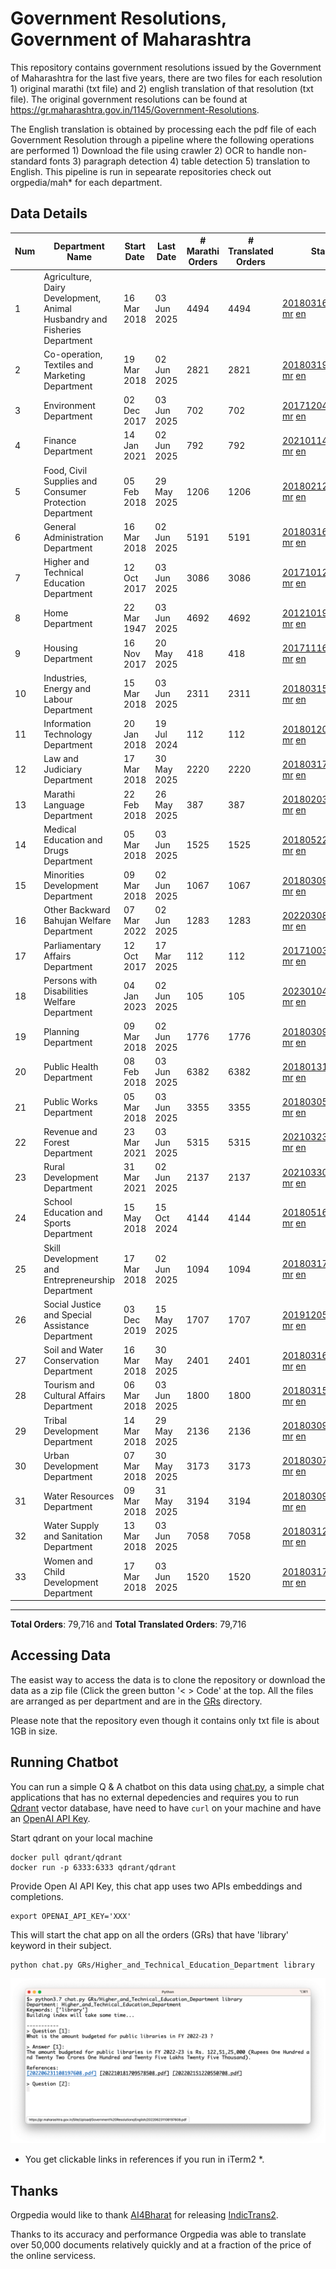 # Government Resolutions, Government of Maharashtra

This repository contains government resolutions issued by the Government of Maharashtra for the last five years, there are two files for each resolution 1) original marathi (txt file) and 2) english translation of that resolution (txt file). The original government resolutions can be found at https://gr.maharashtra.gov.in/1145/Government-Resolutions.

The English translation is obtained by processing each the pdf file of each Government Resolution through a pipeline where the following operations are performed 1) Download the file using crawler 2) OCR to handle non-standard fonts 3) paragraph detection 4) table  detection 5) translation to English. This pipeline is run in sepearate repositories check out orgpedia/mah* for each department.


## Data Details

| Num | Department Name | Start Date | Last Date | # Marathi Orders | # Translated Orders | Starting Order | Last Order |
| --- | --------------- | ---------- | --------- | ---------------- | ------------------- | -------------- | ---------- |
| 1 | Agriculture, Dairy Development, Animal Husbandry and Fisheries Department | 16 Mar 2018 | 03 Jun 2025 | 4494 | 4494 | [201803161624182101.pdf](https://gr.maharashtra.gov.in/Site/Upload/Government%20Resolutions/English/201803161624182101.pdf) [mr](GRs/Agriculture,_Dairy_Development,_Animal_Husbandry_and_Fisheries_Department/201803161624182101.pdf.mr.txt) [en](GRs/Agriculture,_Dairy_Development,_Animal_Husbandry_and_Fisheries_Department/201803161624182101.pdf.en.txt) | [202506031646595801.pdf](https://gr.maharashtra.gov.in/Site/Upload/Government%20Resolutions/English/202506031646595801.pdf) [mr](GRs/Agriculture,_Dairy_Development,_Animal_Husbandry_and_Fisheries_Department/202506031646595801.pdf.mr.txt) [en](GRs/Agriculture,_Dairy_Development,_Animal_Husbandry_and_Fisheries_Department/202506031646595801.pdf.en.txt) |
| 2 | Co-operation, Textiles and Marketing Department | 19 Mar 2018 | 02 Jun 2025 | 2821 | 2821 | [201803191257576702.pdf](https://gr.maharashtra.gov.in/Site/Upload/Government%20Resolutions/English/201803191257576702.pdf) [mr](GRs/Co-operation,_Textiles_and_Marketing_Department/201803191257576702.pdf.mr.txt) [en](GRs/Co-operation,_Textiles_and_Marketing_Department/201803191257576702.pdf.en.txt) | [202506021659180902.pdf](https://gr.maharashtra.gov.in/Site/Upload/Government%20Resolutions/English/202506021659180902.pdf) [mr](GRs/Co-operation,_Textiles_and_Marketing_Department/202506021659180902.pdf.mr.txt) [en](GRs/Co-operation,_Textiles_and_Marketing_Department/202506021659180902.pdf.en.txt) |
| 3 | Environment Department | 02 Dec 2017 | 03 Jun 2025 | 702 | 702 | [201712041147216904.pdf](https://gr.maharashtra.gov.in/Site/Upload/Government%20Resolutions/English/201712041147216904.pdf) [mr](GRs/Environment_Department/201712041147216904.pdf.mr.txt) [en](GRs/Environment_Department/201712041147216904.pdf.en.txt) | [202506031509377104.pdf](https://gr.maharashtra.gov.in/Site/Upload/Government%20Resolutions/English/202506031509377104.pdf) [mr](GRs/Environment_Department/202506031509377104.pdf.mr.txt) [en](GRs/Environment_Department/202506031509377104.pdf.en.txt) |
| 4 | Finance Department | 14 Jan 2021 | 02 Jun 2025 | 792 | 792 | [202101141237329905.pdf](https://gr.maharashtra.gov.in/Site/Upload/Government%20Resolutions/English/202101141237329905.pdf) [mr](GRs/Finance_Department/202101141237329905.pdf.mr.txt) [en](GRs/Finance_Department/202101141237329905.pdf.en.txt) | [202506021638384105.pdf](https://gr.maharashtra.gov.in/Site/Upload/Government%20Resolutions/English/202506021638384105.pdf) [mr](GRs/Finance_Department/202506021638384105.pdf.mr.txt) [en](GRs/Finance_Department/202506021638384105.pdf.en.txt) |
| 5 | Food, Civil Supplies and Consumer Protection Department | 05 Feb 2018 | 29 May 2025 | 1206 | 1206 | [201802121244545806.pdf](https://gr.maharashtra.gov.in/Site/Upload/Government%20Resolutions/English/201802121244545806.pdf) [mr](GRs/Food,_Civil_Supplies_and_Consumer_Protection_Department/201802121244545806.pdf.mr.txt) [en](GRs/Food,_Civil_Supplies_and_Consumer_Protection_Department/201802121244545806.pdf.en.txt) | [202505291851210906.pdf](https://gr.maharashtra.gov.in/Site/Upload/Government%20Resolutions/English/202505291851210906.pdf) [mr](GRs/Food,_Civil_Supplies_and_Consumer_Protection_Department/202505291851210906.pdf.mr.txt) [en](GRs/Food,_Civil_Supplies_and_Consumer_Protection_Department/202505291851210906.pdf.en.txt) |
| 6 | General Administration Department | 16 Mar 2018 | 02 Jun 2025 | 5191 | 5191 | [201803161224022707.pdf](https://gr.maharashtra.gov.in/Site/Upload/Government%20Resolutions/English/201803161224022707.pdf) [mr](GRs/General_Administration_Department/201803161224022707.pdf.mr.txt) [en](GRs/General_Administration_Department/201803161224022707.pdf.en.txt) | [202506021755290107.pdf](https://gr.maharashtra.gov.in/Site/Upload/Government%20Resolutions/English/202506021755290107.pdf) [mr](GRs/General_Administration_Department/202506021755290107.pdf.mr.txt) [en](GRs/General_Administration_Department/202506021755290107.pdf.en.txt) |
| 7 | Higher and Technical Education Department | 12 Oct 2017 | 03 Jun 2025 | 3086 | 3086 | [201710121514029708.pdf](https://gr.maharashtra.gov.in/Site/Upload/Government%20Resolutions/English/201710121514029708.pdf) [mr](GRs/Higher_and_Technical_Education_Department/201710121514029708.pdf.mr.txt) [en](GRs/Higher_and_Technical_Education_Department/201710121514029708.pdf.en.txt) | [202506031920484308.pdf](https://gr.maharashtra.gov.in/Site/Upload/Government%20Resolutions/English/202506031920484308.pdf) [mr](GRs/Higher_and_Technical_Education_Department/202506031920484308.pdf.mr.txt) [en](GRs/Higher_and_Technical_Education_Department/202506031920484308.pdf.en.txt) |
| 8 | Home Department | 22 Mar 1947 | 03 Jun 2025 | 4692 | 4692 | [201210191648552129.pdf](https://gr.maharashtra.gov.in/Site/Upload/Government%20Resolutions/English/201210191648552129.pdf) [mr](GRs/Home_Department/201210191648552129.pdf.mr.txt) [en](GRs/Home_Department/201210191648552129.pdf.en.txt) | [202506031539266729.pdf](https://gr.maharashtra.gov.in/Site/Upload/Government%20Resolutions/English/202506031539266729.pdf) [mr](GRs/Home_Department/202506031539266729.pdf.mr.txt) [en](GRs/Home_Department/202506031539266729.pdf.en.txt) |
| 9 | Housing Department | 16 Nov 2017 | 20 May 2025 | 418 | 418 | [201711161447076609.pdf](https://gr.maharashtra.gov.in/Site/Upload/Government%20Resolutions/English/201711161447076609.pdf) [mr](GRs/Housing_Department/201711161447076609.pdf.mr.txt) [en](GRs/Housing_Department/201711161447076609.pdf.en.txt) | [202505201159345309.pdf](https://gr.maharashtra.gov.in/Site/Upload/Government%20Resolutions/English/202505201159345309.pdf) [mr](GRs/Housing_Department/202505201159345309.pdf.mr.txt) [en](GRs/Housing_Department/202505201159345309.pdf.en.txt) |
| 10 | Industries, Energy and Labour Department | 15 Mar 2018 | 03 Jun 2025 | 2311 | 2311 | [201803151204055010.pdf](https://gr.maharashtra.gov.in/Site/Upload/Government%20Resolutions/English/201803151204055010.pdf) [mr](GRs/Industries,_Energy_and_Labour_Department/201803151204055010.pdf.mr.txt) [en](GRs/Industries,_Energy_and_Labour_Department/201803151204055010.pdf.en.txt) | [202506031803570110.pdf](https://gr.maharashtra.gov.in/Site/Upload/Government%20Resolutions/English/202506031803570110.pdf) [mr](GRs/Industries,_Energy_and_Labour_Department/202506031803570110.pdf.mr.txt) [en](GRs/Industries,_Energy_and_Labour_Department/202506031803570110.pdf.en.txt) |
| 11 | Information Technology Department | 20 Jan 2018 | 19 Jul 2024 | 112 | 112 | [201801201843024511.pdf](https://gr.maharashtra.gov.in/Site/Upload/Government%20Resolutions/English/201801201843024511.pdf) [mr](GRs/Information_Technology_Department/201801201843024511.pdf.mr.txt) [en](GRs/Information_Technology_Department/201801201843024511.pdf.en.txt) | [202407191742379111.pdf](https://gr.maharashtra.gov.in/Site/Upload/Government%20Resolutions/English/202407191742379111.pdf) [mr](GRs/Information_Technology_Department/202407191742379111.pdf.mr.txt) [en](GRs/Information_Technology_Department/202407191742379111.pdf.en.txt) |
| 12 | Law and Judiciary Department | 17 Mar 2018 | 30 May 2025 | 2220 | 2220 | [201803171129290212.pdf](https://gr.maharashtra.gov.in/Site/Upload/Government%20Resolutions/English/201803171129290212.pdf) [mr](GRs/Law_and_Judiciary_Department/201803171129290212.pdf.mr.txt) [en](GRs/Law_and_Judiciary_Department/201803171129290212.pdf.en.txt) | [202505301257403612.pdf](https://gr.maharashtra.gov.in/Site/Upload/Government%20Resolutions/English/202505301257403612.pdf) [mr](GRs/Law_and_Judiciary_Department/202505301257403612.pdf.mr.txt) [en](GRs/Law_and_Judiciary_Department/202505301257403612.pdf.en.txt) |
| 13 | Marathi Language Department | 22 Feb 2018 | 26 May 2025 | 387 | 387 | [201802031549154233.pdf](https://gr.maharashtra.gov.in/Site/Upload/Government%20Resolutions/English/201802031549154233.pdf) [mr](GRs/Marathi_Language_Department/201802031549154233.pdf.mr.txt) [en](GRs/Marathi_Language_Department/201802031549154233.pdf.en.txt) | [202505261312427133.pdf](https://gr.maharashtra.gov.in/Site/Upload/Government%20Resolutions/English/202505261312427133.pdf) [mr](GRs/Marathi_Language_Department/202505261312427133.pdf.mr.txt) [en](GRs/Marathi_Language_Department/202505261312427133.pdf.en.txt) |
| 14 | Medical Education and Drugs Department | 05 Mar 2018 | 03 Jun 2025 | 1525 | 1525 | [201805221424292513.pdf](https://gr.maharashtra.gov.in/Site/Upload/Government%20Resolutions/English/201805221424292513.pdf) [mr](GRs/Medical_Education_and_Drugs_Department/201805221424292513.pdf.mr.txt) [en](GRs/Medical_Education_and_Drugs_Department/201805221424292513.pdf.en.txt) | [202506031706454713.pdf](https://gr.maharashtra.gov.in/Site/Upload/Government%20Resolutions/English/202506031706454713.pdf) [mr](GRs/Medical_Education_and_Drugs_Department/202506031706454713.pdf.mr.txt) [en](GRs/Medical_Education_and_Drugs_Department/202506031706454713.pdf.en.txt) |
| 15 | Minorities Development Department | 09 Mar 2018 | 02 Jun 2025 | 1067 | 1067 | [201803091218355314.pdf](https://gr.maharashtra.gov.in/Site/Upload/Government%20Resolutions/English/201803091218355314.pdf) [mr](GRs/Minorities_Development_Department/201803091218355314.pdf.mr.txt) [en](GRs/Minorities_Development_Department/201803091218355314.pdf.en.txt) | [202506021846477014.pdf](https://gr.maharashtra.gov.in/Site/Upload/Government%20Resolutions/English/202506021846477014.pdf) [mr](GRs/Minorities_Development_Department/202506021846477014.pdf.mr.txt) [en](GRs/Minorities_Development_Department/202506021846477014.pdf.en.txt) |
| 16 | Other Backward Bahujan Welfare Department | 07 Mar 2022 | 02 Jun 2025 | 1283 | 1283 | [202203081752439334.pdf](https://gr.maharashtra.gov.in/Site/Upload/Government%20Resolutions/English/202203081752439334.pdf) [mr](GRs/Other_Backward_Bahujan_Welfare_Department/202203081752439334.pdf.mr.txt) [en](GRs/Other_Backward_Bahujan_Welfare_Department/202203081752439334.pdf.en.txt) | [202506021702179334.pdf](https://gr.maharashtra.gov.in/Site/Upload/Government%20Resolutions/English/202506021702179334.pdf) [mr](GRs/Other_Backward_Bahujan_Welfare_Department/202506021702179334.pdf.mr.txt) [en](GRs/Other_Backward_Bahujan_Welfare_Department/202506021702179334.pdf.en.txt) |
| 17 | Parliamentary Affairs Department | 12 Oct 2017 | 17 Mar 2025 | 112 | 112 | [201710031642378615.pdf](https://gr.maharashtra.gov.in/Site/Upload/Government%20Resolutions/English/201710031642378615.pdf) [mr](GRs/Parliamentary_Affairs_Department/201710031642378615.pdf.mr.txt) [en](GRs/Parliamentary_Affairs_Department/201710031642378615.pdf.en.txt) | [202503171104518215.pdf](https://gr.maharashtra.gov.in/Site/Upload/Government%20Resolutions/English/202503171104518215.pdf) [mr](GRs/Parliamentary_Affairs_Department/202503171104518215.pdf.mr.txt) [en](GRs/Parliamentary_Affairs_Department/202503171104518215.pdf.en.txt) |
| 18 | Persons with Disabilities Welfare Department | 04 Jan 2023 | 02 Jun 2025 | 105 | 105 | [202301041906309635.pdf](https://gr.maharashtra.gov.in/Site/Upload/Government%20Resolutions/English/202301041906309635.pdf) [mr](GRs/Persons_with_Disabilities_Welfare_Department/202301041906309635.pdf.mr.txt) [en](GRs/Persons_with_Disabilities_Welfare_Department/202301041906309635.pdf.en.txt) | [202506021518080235.pdf](https://gr.maharashtra.gov.in/Site/Upload/Government%20Resolutions/English/202506021518080235.pdf) [mr](GRs/Persons_with_Disabilities_Welfare_Department/202506021518080235.pdf.mr.txt) [en](GRs/Persons_with_Disabilities_Welfare_Department/202506021518080235.pdf.en.txt) |
| 19 | Planning Department | 09 Mar 2018 | 02 Jun 2025 | 1776 | 1776 | [201803091441032716.pdf](https://gr.maharashtra.gov.in/Site/Upload/Government%20Resolutions/English/201803091441032716.pdf) [mr](GRs/Planning_Department/201803091441032716.pdf.mr.txt) [en](GRs/Planning_Department/201803091441032716.pdf.en.txt) | [202506021825182516.pdf](https://gr.maharashtra.gov.in/Site/Upload/Government%20Resolutions/English/202506021825182516.pdf) [mr](GRs/Planning_Department/202506021825182516.pdf.mr.txt) [en](GRs/Planning_Department/202506021825182516.pdf.en.txt) |
| 20 | Public Health Department | 08 Feb 2018 | 03 Jun 2025 | 6382 | 6382 | [201801311722275417.pdf](https://gr.maharashtra.gov.in/Site/Upload/Government%20Resolutions/English/201801311722275417.pdf) [mr](GRs/Public_Health_Department/201801311722275417.pdf.mr.txt) [en](GRs/Public_Health_Department/201801311722275417.pdf.en.txt) | [202506031514242517.pdf](https://gr.maharashtra.gov.in/Site/Upload/Government%20Resolutions/English/202506031514242517.pdf) [mr](GRs/Public_Health_Department/202506031514242517.pdf.mr.txt) [en](GRs/Public_Health_Department/202506031514242517.pdf.en.txt) |
| 21 | Public Works Department | 05 Mar 2018 | 03 Jun 2025 | 3355 | 3355 | [201803051515468118.pdf](https://gr.maharashtra.gov.in/Site/Upload/Government%20Resolutions/English/201803051515468118.pdf) [mr](GRs/Public_Works_Department/201803051515468118.pdf.mr.txt) [en](GRs/Public_Works_Department/201803051515468118.pdf.en.txt) | [202506031632451718.pdf](https://gr.maharashtra.gov.in/Site/Upload/Government%20Resolutions/English/202506031632451718.pdf) [mr](GRs/Public_Works_Department/202506031632451718.pdf.mr.txt) [en](GRs/Public_Works_Department/202506031632451718.pdf.en.txt) |
| 22 | Revenue and Forest Department | 23 Mar 2021 | 03 Jun 2025 | 5315 | 5315 | [202103231328393119.pdf](https://gr.maharashtra.gov.in/Site/Upload/Government%20Resolutions/English/202103231328393119.pdf) [mr](GRs/Revenue_and_Forest_Department/202103231328393119.pdf.mr.txt) [en](GRs/Revenue_and_Forest_Department/202103231328393119.pdf.en.txt) | [202506031511089719.pdf](https://gr.maharashtra.gov.in/Site/Upload/Government%20Resolutions/English/202506031511089719.pdf) [mr](GRs/Revenue_and_Forest_Department/202506031511089719.pdf.mr.txt) [en](GRs/Revenue_and_Forest_Department/202506031511089719.pdf.en.txt) |
| 23 | Rural Development Department | 31 Mar 2021 | 02 Jun 2025 | 2137 | 2137 | [202103301021181120.pdf](https://gr.maharashtra.gov.in/Site/Upload/Government%20Resolutions/English/202103301021181120.pdf) [mr](GRs/Rural_Development_Department/202103301021181120.pdf.mr.txt) [en](GRs/Rural_Development_Department/202103301021181120.pdf.en.txt) | [202506021536064920.pdf](https://gr.maharashtra.gov.in/Site/Upload/Government%20Resolutions/English/202506021536064920.pdf) [mr](GRs/Rural_Development_Department/202506021536064920.pdf.mr.txt) [en](GRs/Rural_Development_Department/202506021536064920.pdf.en.txt) |
| 24 | School Education and Sports Department | 15 May 2018 | 15 Oct 2024 | 4144 | 4144 | [201805161114241221.pdf](https://gr.maharashtra.gov.in/Site/Upload/Government%20Resolutions/English/201805161114241221.pdf) [mr](GRs/School_Education_and_Sports_Department/201805161114241221.pdf.mr.txt) [en](GRs/School_Education_and_Sports_Department/201805161114241221.pdf.en.txt) | [202410152127537021.pdf](https://gr.maharashtra.gov.in/Site/Upload/Government%20Resolutions/English/202410152127537021.pdf) [mr](GRs/School_Education_and_Sports_Department/202410152127537021.pdf.mr.txt) [en](GRs/School_Education_and_Sports_Department/202410152127537021.pdf.en.txt) |
| 25 | Skill Development and Entrepreneurship Department | 17 Mar 2018 | 02 Jun 2025 | 1094 | 1094 | [201803171322099003.pdf](https://gr.maharashtra.gov.in/Site/Upload/Government%20Resolutions/English/201803171322099003.pdf) [mr](GRs/Skill_Development_and_Entrepreneurship_Department/201803171322099003.pdf.mr.txt) [en](GRs/Skill_Development_and_Entrepreneurship_Department/201803171322099003.pdf.en.txt) | [202506021651380903.pdf](https://gr.maharashtra.gov.in/Site/Upload/Government%20Resolutions/English/202506021651380903.pdf) [mr](GRs/Skill_Development_and_Entrepreneurship_Department/202506021651380903.pdf.mr.txt) [en](GRs/Skill_Development_and_Entrepreneurship_Department/202506021651380903.pdf.en.txt) |
| 26 | Social Justice and Special Assistance Department | 03 Dec 2019 | 15 May 2025 | 1707 | 1707 | [201912051107011622.pdf](https://gr.maharashtra.gov.in/Site/Upload/Government%20Resolutions/English/201912051107011622.pdf) [mr](GRs/Social_Justice_and_Special_Assistance_Department/201912051107011622.pdf.mr.txt) [en](GRs/Social_Justice_and_Special_Assistance_Department/201912051107011622.pdf.en.txt) | [202505151500139022.pdf](https://gr.maharashtra.gov.in/Site/Upload/Government%20Resolutions/English/202505151500139022.pdf) [mr](GRs/Social_Justice_and_Special_Assistance_Department/202505151500139022.pdf.mr.txt) [en](GRs/Social_Justice_and_Special_Assistance_Department/202505151500139022.pdf.en.txt) |
| 27 | Soil and Water Conservation Department | 16 Mar 2018 | 30 May 2025 | 2401 | 2401 | [201803161247582426.pdf](https://gr.maharashtra.gov.in/Site/Upload/Government%20Resolutions/English/201803161247582426.pdf) [mr](GRs/Soil_and_Water_Conservation_Department/201803161247582426.pdf.mr.txt) [en](GRs/Soil_and_Water_Conservation_Department/201803161247582426.pdf.en.txt) | [202506021736566026.pdf](https://gr.maharashtra.gov.in/Site/Upload/Government%20Resolutions/English/202506021736566026.pdf) [mr](GRs/Soil_and_Water_Conservation_Department/202506021736566026.pdf.mr.txt) [en](GRs/Soil_and_Water_Conservation_Department/202506021736566026.pdf.en.txt) |
| 28 | Tourism and Cultural Affairs Department | 06 Mar 2018 | 03 Jun 2025 | 1800 | 1800 | [201803151055091823.pdf](https://gr.maharashtra.gov.in/Site/Upload/Government%20Resolutions/English/201803151055091823.pdf) [mr](GRs/Tourism_and_Cultural_Affairs_Department/201803151055091823.pdf.mr.txt) [en](GRs/Tourism_and_Cultural_Affairs_Department/201803151055091823.pdf.en.txt) | [202506031800022123.pdf](https://gr.maharashtra.gov.in/Site/Upload/Government%20Resolutions/English/202506031800022123.pdf) [mr](GRs/Tourism_and_Cultural_Affairs_Department/202506031800022123.pdf.mr.txt) [en](GRs/Tourism_and_Cultural_Affairs_Department/202506031800022123.pdf.en.txt) |
| 29 | Tribal Development Department | 14 Mar 2018 | 29 May 2025 | 2136 | 2136 | [201803091105184924.pdf](https://gr.maharashtra.gov.in/Site/Upload/Government%20Resolutions/English/201803091105184924.pdf) [mr](GRs/Tribal_Development_Department/201803091105184924.pdf.mr.txt) [en](GRs/Tribal_Development_Department/201803091105184924.pdf.en.txt) | [202505291510366424.pdf](https://gr.maharashtra.gov.in/Site/Upload/Government%20Resolutions/English/202505291510366424.pdf) [mr](GRs/Tribal_Development_Department/202505291510366424.pdf.mr.txt) [en](GRs/Tribal_Development_Department/202505291510366424.pdf.en.txt) |
| 30 | Urban Development Department | 07 Mar 2018 | 30 May 2025 | 3173 | 3173 | [201803071203178325.pdf](https://gr.maharashtra.gov.in/Site/Upload/Government%20Resolutions/English/201803071203178325.pdf) [mr](GRs/Urban_Development_Department/201803071203178325.pdf.mr.txt) [en](GRs/Urban_Development_Department/201803071203178325.pdf.en.txt) | [202505301907527225.pdf](https://gr.maharashtra.gov.in/Site/Upload/Government%20Resolutions/English/202505301907527225.pdf) [mr](GRs/Urban_Development_Department/202505301907527225.pdf.mr.txt) [en](GRs/Urban_Development_Department/202505301907527225.pdf.en.txt) |
| 31 | Water Resources Department | 09 Mar 2018 | 31 May 2025 | 3194 | 3194 | [201803091034435527.pdf](https://gr.maharashtra.gov.in/Site/Upload/Government%20Resolutions/English/201803091034435527.pdf) [mr](GRs/Water_Resources_Department/201803091034435527.pdf.mr.txt) [en](GRs/Water_Resources_Department/201803091034435527.pdf.en.txt) | [202505310341192827.pdf](https://gr.maharashtra.gov.in/Site/Upload/Government%20Resolutions/English/202505310341192827.pdf) [mr](GRs/Water_Resources_Department/202505310341192827.pdf.mr.txt) [en](GRs/Water_Resources_Department/202505310341192827.pdf.en.txt) |
| 32 | Water Supply and Sanitation Department | 13 Mar 2018 | 03 Jun 2025 | 7058 | 7058 | [201803121414108428.pdf](https://gr.maharashtra.gov.in/Site/Upload/Government%20Resolutions/English/201803121414108428.pdf) [mr](GRs/Water_Supply_and_Sanitation_Department/201803121414108428.pdf.mr.txt) [en](GRs/Water_Supply_and_Sanitation_Department/201803121414108428.pdf.en.txt) | [202506031624004128.pdf](https://gr.maharashtra.gov.in/Site/Upload/Government%20Resolutions/English/202506031624004128.pdf) [mr](GRs/Water_Supply_and_Sanitation_Department/202506031624004128.pdf.mr.txt) [en](GRs/Water_Supply_and_Sanitation_Department/202506031624004128.pdf.en.txt) |
| 33 | Women and Child Development Department | 17 Mar 2018 | 03 Jun 2025 | 1520 | 1520 | [201803171539444330.pdf](https://gr.maharashtra.gov.in/Site/Upload/Government%20Resolutions/English/201803171539444330.pdf) [mr](GRs/Women_and_Child_Development_Department/201803171539444330.pdf.mr.txt) [en](GRs/Women_and_Child_Development_Department/201803171539444330.pdf.en.txt) | [202506031535067330.pdf](https://gr.maharashtra.gov.in/Site/Upload/Government%20Resolutions/English/202506031535067330.pdf) [mr](GRs/Women_and_Child_Development_Department/202506031535067330.pdf.mr.txt) [en](GRs/Women_and_Child_Development_Department/202506031535067330.pdf.en.txt) |
----------------------------------------------------------------------------------------------------

**Total Orders**: 79,716 and **Total Translated Orders**: 79,716
## Accessing Data

The easist way to access the data is to clone the repository or download the data as a zip file (Click the green button '< > Code' at the top. All the files are arranged as per department and are in the [GRs](GRs) directory.

Please note that the repository even though it contains only txt file is about 1GB in size.

## Running Chatbot

You can run a simple Q & A chatbot on this data using [chat.py](chat.py), a simple chat applications that has no external depedencies and requires you to run [Qdrant](https://qdrant.tech/) vector database, have need to have `curl` on your machine and have an [OpenAI API Key](https://help.openai.com/en/articles/4936850-where-do-i-find-my-secret-api-key).

Start qdrant on your local machine
```shell
docker pull qdrant/qdrant
docker run -p 6333:6333 qdrant/qdrant
```

Provide Open AI API Key, this chat app uses two APIs embeddings and completions.
```shell
export OPENAI_API_KEY='XXX'
```

This will start the chat app on all the orders (GRs) that have 'library' keyword in their subject.

```shell
python chat.py GRs/Higher_and_Technical_Education_Department library
```

![screenshot of running chat.py](screenshot.png)

* You get clickable links in references if you run in iTerm2 *.

## Thanks

Orgpedia would like to thank [AI4Bharat](https://ai4bharat.iitm.ac.in/) for releasing [IndicTrans2](https://github.com/AI4Bharat/IndicTrans2).

Thanks to its accuracy and performance Orgpedia was able to translate over 50,000 documents relatively quickly and at a fraction of the price of the online servicess.

